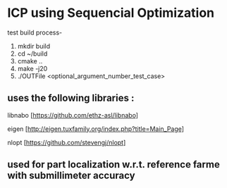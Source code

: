 # ICP using Sequencial Optimization

test build process-
1. mkdir build
2. cd ~/build 
3. cmake ..
4. make -j20
5. ./OUTFile <optional_argument_number_test_case>

## uses the following libraries : 
libnabo [https://github.com/ethz-asl/libnabo]

eigen [http://eigen.tuxfamily.org/index.php?title=Main_Page]

nlopt [https://github.com/stevengj/nlopt]

## used for part localization w.r.t. reference farme with submillimeter accuracy